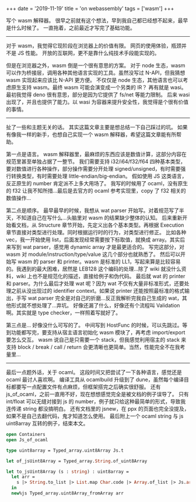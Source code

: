 +++
date = '2019-11-19'
title = 'on webassembly'
tags = ['wasm']
+++

写个 wasm 解释器。
很早之前就有这个想法，早到我自己都已经想不起来，最早是什么时候了。
一直拖着，之前最近才写完了基础功能。

---

对于 wasm，我觉得它现阶段在浏览器上的价值有限。
网页的使用体验，瓶颈并不是 JS 性能。
开放的互联网，更不是靠什么纯技术手段能实现的。

但是在浏览器之外，wasm 倒是一个很有意思的方案。
对于 node 生态，wasm 可以作为桥接层，调用各种其他语言实现的工具。虽然没写过 N-API，但我猜想 wasm 实现起来应该比 N-API 更方便。
不仅仅是 node 生态，其他语言也可以考虑原生支持 wasm。最终 wasm 可能会演变成一个另类的 IR？
再有就是 wasi。最初我觉得 deno 很有意思，部分是因为它提供了 fs/net 等能力限制。
后来 wasi 出现了，并且也提供了能力。以 wasi 为容器来提升安全性，我觉得是个很有价值的事情。

---

扯了一些和主题无关的话。
其实这篇文章主要是想总结一下自己踩过的坑。
如果有像我一样的新手，也想自己实现一个 wasm 解释器，希望这篇文章能有所帮助。

第一点是语言。
wasm 解释器里，最麻烦的东西应该是数值计算，这部分内容在规范里甚至单独占据了一整节。
我们需要支持 i32/i64/f32/f64 四种基本类型，要对数值进行各种操作，部分操作需要分开处理 signed/unsigned，有时需要强行转换类型，有时需要处理 little-endian/big-endian。
假如使用 JS 这类语言，反正原生的 number 肯定派不上多大用场了。
我写的时候用了 ocaml，没有原生的 f32 让我不知所措…最后是去官方的 ocaml 参考实现里，copy 了 f32 相关的数值操作…

第二点是顺序。
最早最早的时候，我想从 wat parser 开始写。对着规范写了半天，不知道自己在写什么…头脑里对 wasm 的结果缺少整体的认知。
后来重新开始看文档，从 Structure 章节开始，先定义出各个基本类型。再根据 Execution 章节直接对类型进行处理。同时根据运行时的行为，对类型进行修正。
比如各种 vec，我一开始使用 list，后面发现经常需要按下标取值，就换成 array。其实后来写到 wat parser，感觉用 dynamic array 才是最更适合的。
写完这部分，对 wasm 对 module/instruction/type/value 这几个部分也就熟悉了。
然后可以开始写 wasm 的 parser 和 printer。wasm 是标准的 LL1，写起来算是比较容易的。我遇到的最大困难，居然是 LEB128 这个编码的处理…除了 wiki 就没什么资料，wiki 上也不是规范化的描述，直接给例子和伪代码。
最后就 wat 的 printer 和 parser。为什么最后才处理 wat 呢？因为 wat 不仅有大量非标准形式，还要处理之前从没出现过的 identifier context。如果说 printer 还能按照最标准的格式输出，手写 wat parser 完全是对自己的折磨…反正我解析完我自己生成的 wat，其他形式就不想处理了…弃坑。
好像还漏了什么，好像还有个流程叫 Validation 啊。其实就是 type checker，一样照着写就好了。

第三点是…
好像没什么可写的了。
中间写到 HostFunc 的时候，可以先跳过。等到功能都写完，要支持从宿主语言初始化 wasm 模块了，再考虑 import/export 要怎么交互。
wasm 说自己是只需要一个 stack，但我感觉利用宿主的 stack 来支持 block / break / call / return 会更清晰也更简单。当然，性能完全不在我考量里…

---

最后一点题外话，关于 ocaml。
这段时间又把尝试了一下各种语言，感觉还是 ocaml 最讨人喜欢啊。
编译工具从 ocamlbuild 升级到了 dune，虽然每个编译目标都要写一点配置文件有点麻烦，但框架搭完之后确实很舒服。
还有 js_of_ocaml，之前一直用不好，现在想想感觉完全是被文档的例子误导了。
只有 int/float 可以无缝对接到 js 的 number，例子就只给这种最简单的形式，导致我连传递 string 都没搞明白。
还有文档里的 jsnew，在 ppx 的页面也完全没提及，如果不是自己去翻代码，鬼才知道怎么使用。
最后附上一个 ocaml string 与 js uint8array 互转的例子，结束本文。

```ocaml
open Containers
open Js_of_ocaml

type uint8array = Typed_array.uint8Array Js.t

let of_jsUint8Array = Typed_array.String.of_uint8Array

let to_jsUint8Array (s : string) : uint8array =
  let arr =
    s |> String.to_list |> List.map Char.code |> Array.of_list |> Js.array
  in
  new%js Typed_array.uint8Array_fromArray arr
```
